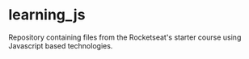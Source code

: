 # learning_js
Repository containing files from the Rocketseat's starter course using Javascript based technologies.
